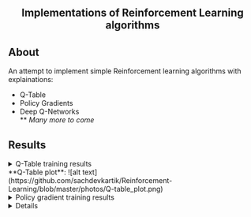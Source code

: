 <h2 align="center">  Implementations of Reinforcement Learning algorithms </h2>

## About
An attempt to implement simple Reinforcement learning algorithms with explainations:
  * Q-Table
  * Policy Gradients
  * Deep Q-Networks <br>
** _Many more to come_
   
## Results
<details>
      <summary> Q-Table training results </summary>
	<br>
**Training**:
 
 ![alt text](https://github.com/sachdevkartik/Reinforcement-Learning/blob/master/photos/Q-table_results.png)
</details>
**Q-Table plot**:
  ![alt text](https://github.com/sachdevkartik/Reinforcement-Learning/blob/master/photos/Q-table_plot.png)
  
<details>
      <summary> Policy gradient training results </summary>
	<br>
 
 ![alt text](https://github.com/sachdevkartik/Reinforcement-Learning/blob/master/photos/Policy%20gradient_train.png)
</details>

<details>
	
### Deep Q-Networks training results
	<br>
 
 ![alt text](https://github.com/sachdevkartik/Reinforcement-Learning/blob/master/photos/DQN_train.png)
        <br>

## Team members
  * [Aditya Pradhan](https://www.linkedin.com/in/aditya-pradhan-3407b69a/)
  * [Kartik Sachdev](https://github.com/sachdevkartik)
  * [Lennart Mesters](https://www.linkedin.com/in/lennart-mesters-b49873167/)

